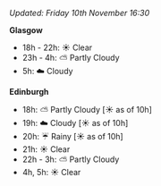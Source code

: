 *Updated: Friday 10th November 16:30*

**Glasgow**

* 18h - 22h: :sunny: Clear
* 23h - 4h: :partly_sunny: Partly Cloudy
* 5h: :cloud: Cloudy

**Edinburgh**

* 18h: :partly_sunny: Partly Cloudy [:sunny: as of 10h]
* 19h: :cloud: Cloudy [:sunny: as of 10h]
* 20h: :umbrella: Rainy [:sunny: as of 10h]
* 21h: :sunny: Clear
* 22h - 3h: :partly_sunny: Partly Cloudy
* 4h, 5h: :sunny: Clear
